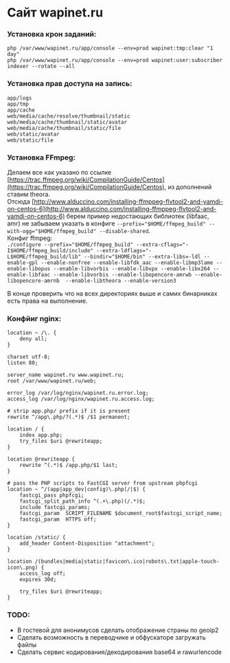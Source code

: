 # Сайт wapinet.ru

### Установка крон заданий:
`php /var/www/wapinet.ru/app/console --env=prod wapinet:tmp:clear "1 day"`  
`php /var/www/wapinet.ru/app/console --env=prod wapinet:user:subscriber`  
`indexer --rotate --all`  


### Установка прав доступа на запись:
`app/logs`  
`app/tmp`  
`app/cache`  
`web/media/cache/resolve/thumbnail/static`  
`web/media/cache/thumbnail/static/avatar`  
`web/media/cache/thumbnail/static/file`  
`web/static/avatar`  
`web/static/file`  


### Установка FFmpeg:
Делаем все как указано по ссылке [https://trac.ffmpeg.org/wiki/CompilationGuide/Centos](https://trac.ffmpeg.org/wiki/CompilationGuide/Centos), из дополнений ставим theora.  
Отсюда [http://www.alduccino.com/installing-ffmppeg-flvtool2-and-yamdi-on-centos-6](http://www.alduccino.com/installing-ffmppeg-flvtool2-and-yamdi-on-centos-6) берем пример недостающих библиотек (libfaac, amr) не забываем указать в конфиге `--prefix="$HOME/ffmpeg_build" --with-ogg="$HOME/ffmpeg_build" --disable-shared`.  
Конфиг ffmpeg:  
`./configure --prefix="$HOME/ffmpeg_build" --extra-cflags="-I$HOME/ffmpeg_build/include" --extra-ldflags="-L$HOME/ffmpeg_build/lib" --bindir="$HOME/bin" --extra-libs=-ldl --enable-gpl --enable-nonfree --enable-libfdk_aac --enable-libmp3lame --enable-libopus --enable-libvorbis --enable-libvpx --enable-libx264 --enable-libfaac --enable-libvorbis --enable-libopencore-amrwb --enable-libopencore-amrnb  --enable-libtheora --enable-version3`

В конце проверить что на всех директориях выше и самих бинарниках есть права на выполнение.



### Конфйиг nginx:
    location ~ /\. {
        deny all;
    }

    charset utf-8;
    listen 80;

    server_name wapinet.ru www.wapinet.ru;
    root /var/www/wapinet.ru/web;

    error_log /var/log/nginx/wapinet.ru.error.log;
    access_log /var/log/nginx/wapinet.ru.access.log;

    # strip app.php/ prefix if it is present
    rewrite ^/app\.php/?(.*)$ /$1 permanent;

    location / {
        index app.php;
        try_files $uri @rewriteapp;
    }

    location @rewriteapp {
        rewrite ^(.*)$ /app.php/$1 last;
    }

    # pass the PHP scripts to FastCGI server from upstream phpfcgi
    location ~ ^/(app|app_dev|config)\.php(/|$) {
        fastcgi_pass phpfcgi;
        fastcgi_split_path_info ^(.+\.php)(/.*)$;
        include fastcgi_params;
        fastcgi_param  SCRIPT_FILENAME $document_root$fastcgi_script_name;
        fastcgi_param  HTTPS off;
    }

    location /static/ {
        add_header Content-Disposition "attachment";
    }

    location /(bundles|media|static|favicon\.ico|robots\.txt|apple-touch-icon\.png) {
        access_log off;
        expires 30d;

        try_files $uri @rewriteapp;
    }


### TODO:
- В гостевой для анонимусов сделать отображение страны по geoip2
- Сделать возможность в переводчике и обфускаторе загружать файлы
- Сделать сервис кодирования/декодирования base64 и rawurlencode
